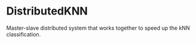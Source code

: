 # DistributedKNN
Master-slave distributed system that works together to speed up the kNN classification. 
